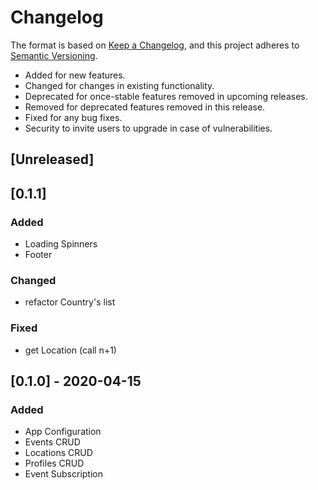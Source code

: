 # Changelog

The format is based on [Keep a Changelog](https://keepachangelog.com/en/1.0.0/),
and this project adheres to [Semantic Versioning](https://semver.org/spec/v2.0.0.html).

- Added for new features.
- Changed for changes in existing functionality.
- Deprecated for once-stable features removed in upcoming releases.
- Removed for deprecated features removed in this release.
- Fixed for any bug fixes.
- Security to invite users to upgrade in case of vulnerabilities.

## [Unreleased]

## [0.1.1]

### Added

- Loading Spinners
- Footer

### Changed

- refactor Country's list

### Fixed

- get Location (call n+1)

## [0.1.0] - 2020-04-15

### Added

- App Configuration
- Events CRUD
- Locations CRUD
- Profiles CRUD
- Event Subscription
